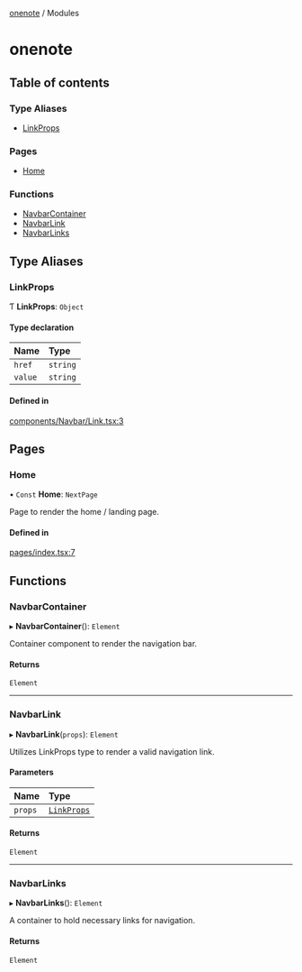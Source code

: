 [onenote](README.md) / Modules

# onenote

## Table of contents

### Type Aliases

- [LinkProps](modules.md#linkprops)

### Pages

- [Home](modules.md#home)

### Functions

- [NavbarContainer](modules.md#navbarcontainer)
- [NavbarLink](modules.md#navbarlink)
- [NavbarLinks](modules.md#navbarlinks)

## Type Aliases

### LinkProps

Ƭ **LinkProps**: `Object`

#### Type declaration

| Name | Type |
| :------ | :------ |
| `href` | `string` |
| `value` | `string` |

#### Defined in

[components/Navbar/Link.tsx:3](https://gitlab.com/ennovar1/OneNote/-/blob/24d8855/components/Navbar/Link.tsx#L3)

## Pages

### Home

• `Const` **Home**: `NextPage`

Page to render the home / landing page.

#### Defined in

[pages/index.tsx:7](https://gitlab.com/ennovar1/OneNote/-/blob/24d8855/pages/index.tsx#L7)

## Functions

### NavbarContainer

▸ **NavbarContainer**(): `Element`

Container component to render the navigation bar.

#### Returns

`Element`

___

### NavbarLink

▸ **NavbarLink**(`props`): `Element`

Utilizes LinkProps type to render a valid navigation link.

#### Parameters

| Name | Type |
| :------ | :------ |
| `props` | [`LinkProps`](modules.md#linkprops) |

#### Returns

`Element`

___

### NavbarLinks

▸ **NavbarLinks**(): `Element`

A container to hold necessary links for navigation.

#### Returns

`Element`
